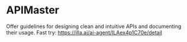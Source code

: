 # APIMaster
Offer guidelines for designing clean and intuitive APIs and documenting their usage.
Fast try: https://illa.ai/ai-agent/ILAex4p1C70e/detail
